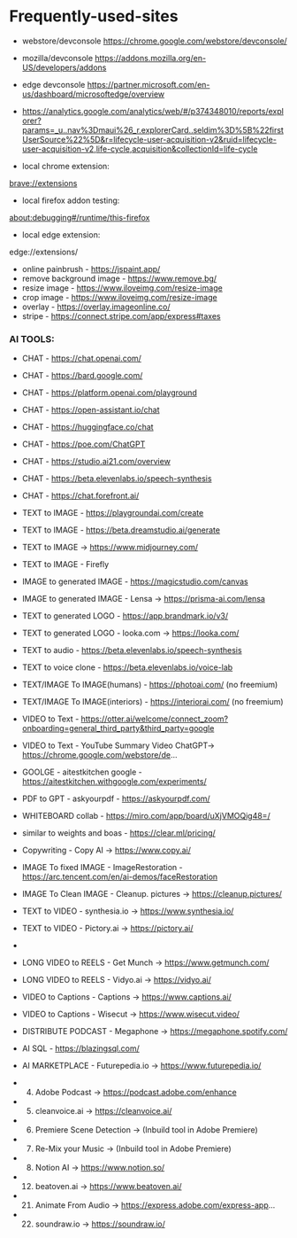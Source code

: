 # Frequently-used-sites

- webstore/devconsole https://chrome.google.com/webstore/devconsole/
- mozilla/devconsole https://addons.mozilla.org/en-US/developers/addons
- edge devconsole https://partner.microsoft.com/en-us/dashboard/microsoftedge/overview
- https://analytics.google.com/analytics/web/#/p374348010/reports/explorer?params=_u..nav%3Dmaui%26_r.explorerCard..seldim%3D%5B%22firstUserSource%22%5D&r=lifecycle-user-acquisition-v2&ruid=lifecycle-user-acquisition-v2,life-cycle,acquisition&collectionId=life-cycle

- local chrome extension:

[brave://extensions](brave://extensions)

- local firefox addon testing: 

[about:debugging#/runtime/this-firefox](about:debugging#/runtime/this-firefox)

- local edge extension: 

edge://extensions/

- online painbrush - https://jspaint.app/
- remove background image - https://www.remove.bg/
- resize image - https://www.iloveimg.com/resize-image
- crop image - https://www.iloveimg.com/resize-image
- overlay - https://overlay.imageonline.co/
- stripe - https://connect.stripe.com/app/express#taxes

### AI TOOLS:

- CHAT - https://chat.openai.com/
- CHAT - https://bard.google.com/
- CHAT - https://platform.openai.com/playground
- CHAT -  https://open-assistant.io/chat
- CHAT -  https://huggingface.co/chat
- CHAT -  https://poe.com/ChatGPT
- CHAT - https://studio.ai21.com/overview
- CHAT - https://beta.elevenlabs.io/speech-synthesis
- CHAT - https://chat.forefront.ai/

- TEXT to IMAGE - https://playgroundai.com/create
- TEXT to IMAGE - https://beta.dreamstudio.ai/generate
- TEXT to IMAGE → https://www.midjourney.com/
- TEXT to IMAGE - Firefly

- IMAGE to generated IMAGE - https://magicstudio.com/canvas
- IMAGE to generated IMAGE - Lensa → https://prisma-ai.com/lensa

- TEXT to generated LOGO - https://app.brandmark.io/v3/
- TEXT to generated LOGO - looka.com → https://looka.com/

- TEXT to audio - https://beta.elevenlabs.io/speech-synthesis
- TEXT to voice clone - https://beta.elevenlabs.io/voice-lab

- TEXT/IMAGE To IMAGE(humans) - https://photoai.com/ (no freemium)
- TEXT/IMAGE To IMAGE(interiors) - https://interiorai.com/ (no freemium)

- VIDEO to Text - https://otter.ai/welcome/connect_zoom?onboarding=general_third_party&third_party=google
- VIDEO to Text - YouTube Summary Video ChatGPT→ https://chrome.google.com/webstore/de...

- GOOLGE - aitestkitchen google - https://aitestkitchen.withgoogle.com/experiments/
- PDF to GPT - askyourpdf - https://askyourpdf.com/
- WHITEBOARD collab - https://miro.com/app/board/uXjVMOQig48=/
- similar to weights and boas -  https://clear.ml/pricing/
- Copywriting - Copy AI → https://www.copy.ai/

- IMAGE To fixed IMAGE - ImageRestoration - https://arc.tencent.com/en/ai-demos/faceRestoration
- IMAGE To Clean IMAGE - Cleanup. pictures → https://cleanup.pictures/

- TEXT to VIDEO - synthesia.io → https://www.synthesia.io/
- TEXT to VIDEO - Pictory.ai → https://pictory.ai/
- 
- LONG VIDEO to REELS - Get Munch → https://www.getmunch.com/
- LONG VIDEO to REELS - Vidyo.ai → https://vidyo.ai/

- VIDEO to Captions - Captions → https://www.captions.ai/
- VIDEO to Captions - Wisecut → https://www.wisecut.video/

- DISTRIBUTE PODCAST - Megaphone → https://megaphone.spotify.com/

- AI SQL - https://blazingsql.com/
- AI MARKETPLACE - Futurepedia.io →  https://www.futurepedia.io/

- 04. Adobe Podcast → https://podcast.adobe.com/enhance
- 05. cleanvoice.ai → https://cleanvoice.ai/
- 06. Premiere Scene Detection → (Inbuild tool in Adobe Premiere)
- 07. Re-Mix your Music → (Inbuild tool in Adobe Premiere)
- 08. Notion AI → https://www.notion.so/
- 12. beatoven.ai → https://www.beatoven.ai/
- 21. Animate From Audio → https://express.adobe.com/express-app...
- 22. soundraw.io → https://soundraw.io/



